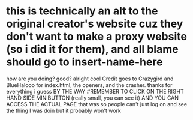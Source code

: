 # this is technically an alt to the original creator's website cuz they don't want to make a proxy website (so i did it for them), and all blame should go to insert-name-here
how are you doing?
good?
alright cool
Credit goes to Crazygird and BlueHalooo for index.html, the openers, and the crasher.
thanks for everything i guess
BY THE WAY
#REMEMBER TO CLICK ON THE RIGHT HAND SIDE MINIBUTTON (really small, you can see it) AND YOU CAN ACCESS THE ACTUAL PAGE
that was so people can't just log on and see the thing I was doin but it probably won't work
